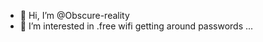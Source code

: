 
- 👋 Hi, I’m @Obscure-reality
- 👀 I’m interested in .free wifi getting around passwords
    ...

<!---
Obscure-reality/Obscure-reality is a ✨ special ✨ repository because its `README.md` (this file) appears on your GitHub profile.
You can click the Preview link to take a look at your changes.
--->
